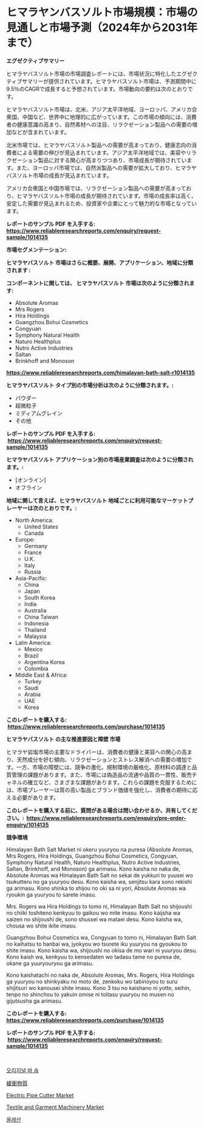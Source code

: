 <p><h1>ヒマラヤンバスソルト市場規模：市場の見通しと市場予測（2024年から2031年まで）</h1></p><p><strong>エグゼクティブサマリー</strong></p>
<p><p>ヒマラヤバスソルト市場の市場調査レポートには、市場状況に特化したエグゼクティブサマリーが提供されています。ヒマラヤバスソルト市場は、予測期間中に9.5％のCAGRで成長すると予想されています。市場動向の要約は次のとおりです。</p><p>ヒマラヤバスソルト市場は、北米、アジア太平洋地域、ヨーロッパ、アメリカ合衆国、中国など、世界中に地理的に広がっています。この市場の傾向には、消費者の健康意識の高まり、自然素材への注目、リラクゼーション製品への需要の増加などが含まれています。</p><p>北米市場では、ヒマラヤバスソルト製品への需要が高まっており、健康志向の消費者による需要の伸びが見込まれています。アジア太平洋地域では、美容やリラクゼーション製品に対する関心が高まりつつあり、市場成長が期待されています。また、ヨーロッパ市場では、自然派製品への需要が拡大しており、ヒマラヤバスソルト市場の成長が見込まれています。</p><p>アメリカ合衆国と中国市場では、リラクゼーション製品への需要が高まっており、ヒマラヤバスソルト市場の成長が期待されています。市場の成長率は高く、安定した需要が見込まれるため、投資家や企業にとって魅力的な市場となっています。</p></p>
<p><strong>レポートのサンプル PDF を入手する: <a href="https://www.reliableresearchreports.com/enquiry/request-sample/1014135">https://www.reliableresearchreports.com/enquiry/request-sample/1014135</a></strong></p>
<p><strong>市場セグメンテーション:</strong></p>
<p><strong> ヒマラヤバスソルト 市場はさらに概要、展開、アプリケーション、地域に分類されます :</strong></p>
<p><strong>コンポーネントに関しては、 ヒマラヤバスソルト 市場は次のように分類されます: &nbsp;</strong></p>
<p><ul><li>Absolute Aromas</li><li>Mrs Rogers</li><li>Hira Holdings</li><li>Guangzhou Bohui Cosmetics</li><li>Congyuan</li><li>Symphony Natural Health</li><li>Naturo Healthplus</li><li>Nutro Active Industries</li><li>Saltan</li><li>Brinkhoff and Monoson</li></ul></p>
<p><strong><a href="https://www.reliableresearchreports.com/himalayan-bath-salt-r1014135">https://www.reliableresearchreports.com/himalayan-bath-salt-r1014135</a></strong></p>
<p><strong> ヒマラヤバスソルト タイプ別の市場分析は次のように分類されます。:</strong></p>
<p><ul><li>パウダー</li><li>超微粒子</li><li>ミディアムグレイン</li><li>その他</li></ul></p>
<p><strong>レポートのサンプル PDF を入手する: &nbsp;<a href="https://www.reliableresearchreports.com/enquiry/request-sample/1014135">https://www.reliableresearchreports.com/enquiry/request-sample/1014135</a></strong></p>
<p><strong> ヒマラヤバスソルト アプリケーション別の市場産業調査は次のように分類されます。:</strong></p>
<p><ul><li>[オンライン]</li><li>オフライン</li></ul></p>
<p><strong>地域に関して言えば、ヒマラヤバスソルト 地域ごとに利用可能なマーケットプレーヤーは次のとおりです。:</strong></p>
<p><ul>
    <li>
        North America:
        <ul>
            <li>United States</li>
            <li>Canada</li>
        </ul>
    </li>
    <li>
        Europe:
        <ul>
            <li>Germany</li>
            <li>France</li>
            <li>U.K.</li>
            <li>Italy</li>
            <li>Russia</li>
        </ul>
    </li>
    <li>
        Asia-Pacific:
        <ul>
            <li>China</li>
            <li>Japan</li>
            <li>South Korea</li>
            <li>India</li>
            <li>Australia</li>
            <li>China Taiwan</li>
            <li>Indonesia</li>
            <li>Thailand</li>
            <li>Malaysia</li>
        </ul>
    </li>
    <li>
        Latin America:
        <ul>
            <li>Mexico</li>
            <li>Brazil</li>
            <li>Argentina Korea</li>
            <li>Colombia</li>
        </ul>
    </li>
    <li>
        Middle East & Africa:
        <ul>
            <li>Turkey</li>
            <li>Saudi</li>
            <li>Arabia</li>
            <li>UAE</li>
            <li>Korea</li>
        </ul>
    </li>
    </ul></p>
<p><strong>このレポートを購入する: &nbsp;<a href="https://www.reliableresearchreports.com/purchase/1014135">https://www.reliableresearchreports.com/purchase/1014135</a></strong></p>
<p><strong>ヒマラヤバスソルト の主な推進要因と障壁 市場</strong></p>
<p><p>ヒマラヤ岩塩市場の主要なドライバーは、消費者の健康と美容への関心の高まり、天然成分を好む傾向、リラクゼーションとストレス解消への需要の増加です。一方、市場の障壁には、競争の激化、規制環境の厳格化、原材料の調達と品質管理の課題があります。また、市場には偽造品の流通や品質の一貫性、販売チャネルの確立など、さまざまな課題があります。これらの課題を克服するためには、市場プレーヤーは質の高い製品とブランド価値を強化し、消費者の期待に応える必要があります。</p></p>
<p><strong>このレポートを購入する前に、質問がある場合は問い合わせるか、共有してください。:&nbsp; <a href="https://www.reliableresearchreports.com/enquiry/pre-order-enquiry/1014135">https://www.reliableresearchreports.com/enquiry/pre-order-enquiry/1014135</a></strong></p>
<p><strong>競争環境</strong></p>
<p><p>Himalayan Bath Salt Market ni okeru yuuryou na puresa (Absolute Aromas, Mrs Rogers, Hira Holdings, Guangzhou Bohui Cosmetics, Congyuan, Symphony Natural Health, Naturo Healthplus, Nutro Active Industries, Saltan, Brinkhoff, and Monoson) ga arimasu. Kono kaisha no naka de, Absolute Aromas wa Himalayan Bath Salt no sekai de yukkuri to yuusei wo tsukutteru no ga yuuryou desu. Kono kaisha wa, senjitsu kara sono rekishi ga arimasu. Kono shinka to shijou no oki sa ni yori, Absolute Aromas wa ryoukin ga yuuryou to sarete imasu.</p><p>Mrs. Rogers wa Hira Holdings to tomo ni, Himalayan Bath Salt no shijoushi no chiiki toshiteno kenkyuu to gaikou wo mite imasu. Kono kaijsha wa saizen no shijoushi de, sono shussei wa mataei desu. Kono kaisha wa, chousa wo shite ikite imasu. </p><p>Guangzhou Bohui Cosmetics wa, Congyuan to tomo ni, Himalayan Bath Salt no kaihatsu to hanbai wa, jyokyou wo tsurete iku yuuryou na gyoukou to shite imasu. Kono kaisha wa, shijoushi no okisa de mo wari ni yuuryou desu. Kono kaish wa, kenkyuu to kensedaten wo tadasu tame no puresa de, okane ga yuuryouryou ga arimasu.</p><p>Kono kaishatachi no naka de, Absolute Aromas, Mrs. Rogers, Hira Holdings ga yuuryou no shinkyaku no moto de, zenkoku wo tabinoyou to suru shijitsuri wo kanousei shite imasu. Kono 3 tsu no kaishano ni yotte, seihin, tenpo no shinchou to yakuin omise ni toitasu yuuryou no musen no gijutsusha ga arimasu.</p></p>
<p><strong>このレポートを購入する: &nbsp; <a href="https://www.reliableresearchreports.com/purchase/1014135">https://www.reliableresearchreports.com/purchase/1014135</a></strong></p>
<p><strong>レポートのサンプル PDF を入手する: &nbsp;<a href="https://www.reliableresearchreports.com/enquiry/request-sample/1014135">https://www.reliableresearchreports.com/enquiry/request-sample/1014135</a></strong><strong></strong></p>
<p>&nbsp;</p>
<p><p><a href="https://github.com/Tristiarton768456/Market-Research-Report-List-1/blob/main/862495439295.md">오리지널 바 솝</a></p><p><a href="https://github.com/MosesSpinka1914/Market-Research-Report-List-1/blob/main/703736842763.md">緩衝物質</a></p><p><a href="https://view.publitas.com/reportprime-1/electric-pipe-cutter-market-outlook-industry-overview-and-forecast-2024-to-2031/">Electric Pipe Cutter Market</a></p><p><a href="https://github.com/globismark/Market-Research-Report-List-3/blob/main/textile-and-garment-machinery-market.md">Textile and Garment Machinery Market</a></p><p><a href="https://github.com/vsoq0zknh59/Market-Research-Report-List-1/blob/main/664697839294.md">올레산</a></p></p>
